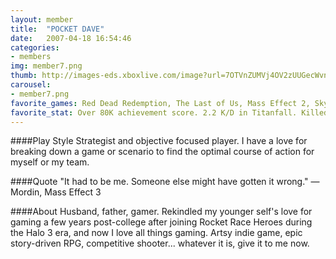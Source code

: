 ```yaml
---
layout: member
title:  "POCKET DAVE"
date:   2007-04-18 16:54:46
categories:
- members
img: member7.png
thumb: http://images-eds.xboxlive.com/image?url=7OTVnZUMVj4OV2zUUGecWvn3U00nQQLfK7_kwpANoghyKXbelVIbHke7klb2WlvW2ol_UoQ83Rc19Z6cSHIayNbF1xAf47_XafllIBTY22ChMua.NlDzNYxklN634wQS2Lk_704KjiZtBO6R6jobFixqW1_V_xQg3veRqC65V6Y-&format=png&h=640&w=640
carousel:
- member7.png
favorite_games: Red Dead Redemption, The Last of Us, Mass Effect 2, Skyrim, Bioshock, Uncharted 2
favorite_stat: Over 80K achievement score. 2.2 K/D in Titanfall. Killed every pigeon in GTA IV.
---
```

####Play Style
Strategist and objective focused player. I have a love for breaking down a game or scenario to find the optimal course of action for myself or my team.

####Quote
"It had to be me. Someone else might have gotten it wrong." &mdash; Mordin, Mass Effect 3

####About
Husband, father, gamer. Rekindled my younger self's love for gaming a few years post-college after joining Rocket Race Heroes during the Halo 3 era, and now I love all things gaming. Artsy indie game, epic story-driven RPG, competitive shooter... whatever it is, give it to me now.
